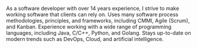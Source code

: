 As a software developer with over 14 years experience, I strive to make working software that clients can rely on. Uses many software process methodologies, principles, and frameworks, including CMMI, Agile (Scrum), and Kanban. Experience working with a wide range of programming languages, including Java, C/C++, Python, and Golang. Stays up-to-date on modern trends such as DevOps, Cloud, and artificial intelligence.
